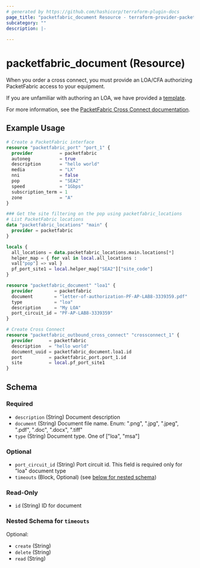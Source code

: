 ```yaml
---
# generated by https://github.com/hashicorp/terraform-plugin-docs
page_title: "packetfabric_document Resource - terraform-provider-packetfabric"
subcategory: ""
description: |-
  
---
```


# packetfabric_document (Resource)

When you order a cross connect, you must provide an LOA/CFA authorizing PacketFabric access to your equipment.

If you are unfamiliar with authoring an LOA, we have provided a [template](https://docs.packetfabric.com/docs/LOA_TEMPLATE.docx).

For more information, see the [PacketFabric Cross Connect documentation](https://docs.packetfabric.com/xconnect/outbound/order/).

## Example Usage

```terraform
# Create a PacketFabric interface
resource "packetfabric_port" "port_1" {
  provider          = packetfabric
  autoneg           = true
  description       = "hello world"
  media             = "LX"
  nni               = false
  pop               = "SEA2"
  speed             = "1Gbps"
  subscription_term = 1
  zone              = "A"
}

### Get the site filtering on the pop using packetfabric_locations
# List PacketFabric locations
data "packetfabric_locations" "main" {
  provider = packetfabric
}

locals {
  all_locations = data.packetfabric_locations.main.locations[*]
  helper_map = { for val in local.all_locations :
  val["pop"] => val }
  pf_port_site1 = local.helper_map["SEA2"]["site_code"]
}

resource "packetfabric_document" "loa1" {
  provider        = packetfabric
  document        = "letter-of-authorization-PF-AP-LAB8-3339359.pdf"
  type            = "loa"
  description     = "My LOA"
  port_circuit_id = "PF-AP-LAB8-3339359"
}

# Create Cross Connect
resource "packetfabric_outbound_cross_connect" "crossconnect_1" {
  provider      = packetfabric
  description   = "hello world"
  document_uuid = packetfabric_document.loa1.id
  port          = packetfabric_port.port_1.id
  site          = local.pf_port_site1
}
```

<!-- schema generated by tfplugindocs -->
## Schema

### Required

- `description` (String) Document description
- `document` (String) Document file name. Enum: ".png", ".jpg", ".jpeg", ".pdf", ".doc", ".docx", ".tiff"
- `type` (String) Document type. One of ["loa", "msa"]

### Optional

- `port_circuit_id` (String) Port circuit id. This field is required only for "loa" document type
- `timeouts` (Block, Optional) (see [below for nested schema](#nestedblock--timeouts))

### Read-Only

- `id` (String) ID for document

<a id="nestedblock--timeouts"></a>
### Nested Schema for `timeouts`

Optional:

- `create` (String)
- `delete` (String)
- `read` (String)



